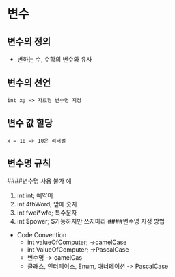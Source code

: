 변수
=====================
변수의 정의
---------
* 변하는 수, 수학의 변수와 유사

변수의 선언
---------
    int x; => 자료형 변수명 지정
변수 값 할당
---------
    x = 10 => 10은 리터럴
변수명 규칙
---------
####변수명 사용 불가 예
1. int int;    예약어
1. int 4thWord;    앞에 숫자
1. int fwei*wfe;   특수문자
1. int $power;     $가능하지만 쓰지마라
####변수명 지정 방법
* Code Convention <br>
    - int valueOfComputer; ->camelCase <br>
    - int ValueOfComputer; ->PascalCase <br>
    - 변수명 -> camelCas
    - 클래스, 인터페이스, Enum, 애너테이션 -> PascalCase
    